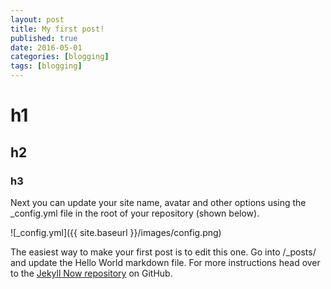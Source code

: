 ```yaml
---
layout: post
title: My first post!
published: true
date: 2016-05-01
categories: [blogging]
tags: [blogging]
---
```


# h1
## h2
### h3

Next you can update your site name, avatar and other options using the _config.yml file in the root of your repository (shown below).

![_config.yml]({{ site.baseurl }}/images/config.png)

The easiest way to make your first post is to edit this one. Go into /_posts/ and update the Hello World markdown file. For more instructions head over to the [Jekyll Now repository](https://github.com/barryclark/jekyll-now) on GitHub.
